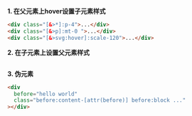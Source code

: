 
**1. 在父元素上hover设置子元素样式**

```html
<div class="[&>*]:p-4">...</div>
<div class="[&>p]:mt-0 ">...</div>
<div class="[&>svg:hover]:scale-120">...</div>
```

**2. 在子元素上设置父元素样式**

```
```

**3. 伪元素**

```html
<div
  before="hello world"
  class="before:content-[attr(before)] before:block ..."
></div>
```

